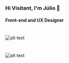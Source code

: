 ### Hi Visitant, I'm Júlio 👋
#### Front-end and UX Designer
#
![alt text](https://raw.githubusercontent.com/juliovt-07/juliovt-07/master/home-1.png)
#
![alt text](https://raw.githubusercontent.com/juliovt-07/juliovt-07/master/home-2.png)




<!--
**juliovt-07/juliovt-07** is a ✨ _special_ ✨ repository because its `README.md` (this file) appears on your GitHub profile.

Here are some ideas to get you started:

- 🔭 I’m currently working on ...
- 🌱 I’m currently learning ...
- 👯 I’m looking to collaborate on ...
- 🤔 I’m looking for help with ...
- 💬 Ask me about ...
- 📫 How to reach me: ...
- 😄 Pronouns: ...
- ⚡ Fun fact: ...
-->
